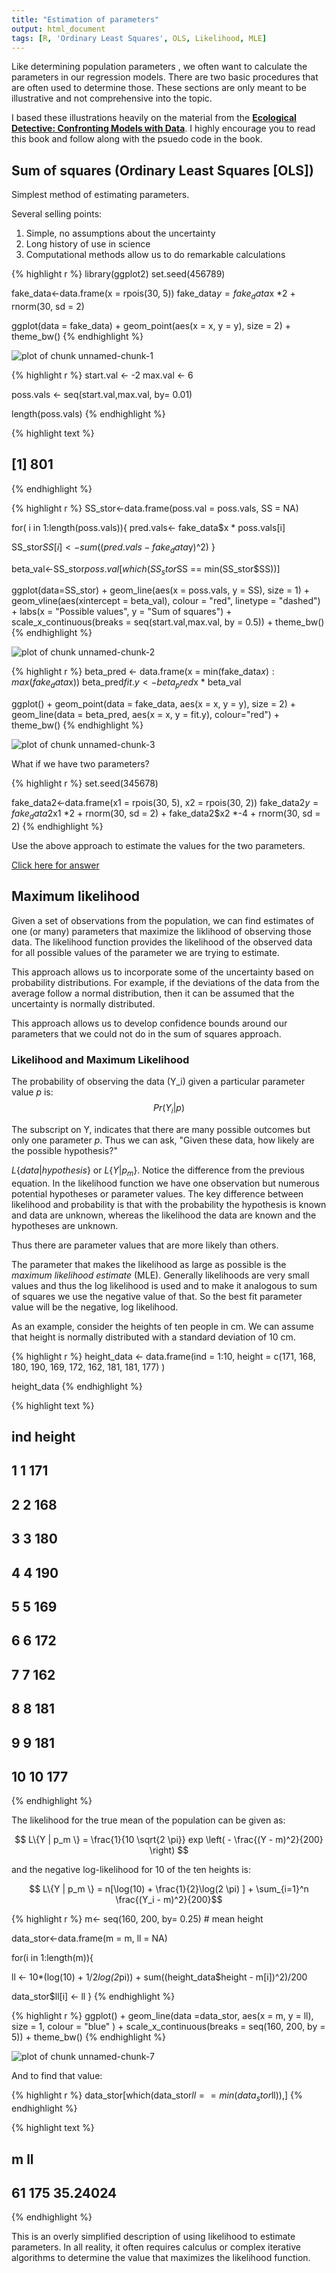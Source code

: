 ```yaml
---
title: "Estimation of parameters"
output: html_document
tags: [R, 'Ordinary Least Squares', OLS, Likelihood, MLE]
---
```





Like determining population parameters , we often want to calculate the parameters in our regression models.  There are two basic procedures that are often used to determine those.  These sections are only meant to be illustrative and not comprehensive into the topic.  

I based these illustrations heavily on the material from the [**Ecological Detective: Confronting Models with Data**](http://press.princeton.edu/titles/5987.html).  I highly encourage you to read this book and follow along with the psuedo code in the book.  

## Sum of squares (Ordinary Least Squares [OLS])

Simplest method of estimating parameters.  

Several selling points:

1. Simple, no assumptions about the uncertainty
2. Long history of use in science
3. Computational methods allow us to do remarkable calculations


{% highlight r %}
library(ggplot2)
set.seed(456789)

fake_data<-data.frame(x = rpois(30, 5))
fake_data$y = fake_data$x *2 + rnorm(30, sd = 2)

ggplot(data = fake_data) + 
  geom_point(aes(x = x, y = y), size = 2) +
  theme_bw()
{% endhighlight %}

![plot of chunk unnamed-chunk-1](/SNR_R_Group/figs/2016-10-07-REstimation2/unnamed-chunk-1-1.png)


{% highlight r %}
start.val <- -2
max.val <- 6

poss.vals <- seq(start.val,max.val, by= 0.01)

length(poss.vals)
{% endhighlight %}



{% highlight text %}
## [1] 801
{% endhighlight %}



{% highlight r %}
SS_stor<-data.frame(poss.val = poss.vals, SS = NA)

for( i in 1:length(poss.vals)){
  pred.vals<- fake_data$x * poss.vals[i]
  
  SS_stor$SS[i] <- sum((pred.vals - fake_data$y)^2)
}

beta_val<-SS_stor$poss.val[which(SS_stor$SS == min(SS_stor$SS))]

ggplot(data=SS_stor) +
  geom_line(aes(x = poss.vals, y = SS), size = 1) +
  geom_vline(aes(xintercept = beta_val), colour = "red", linetype = "dashed") +
  labs(x = "Possible values", y = "Sum of squares") +
  scale_x_continuous(breaks = seq(start.val,max.val, by = 0.5)) +
  theme_bw()
{% endhighlight %}

![plot of chunk unnamed-chunk-2](/SNR_R_Group/figs/2016-10-07-REstimation2/unnamed-chunk-2-1.png)


{% highlight r %}
beta_pred <- data.frame(x = min(fake_data$x):max(fake_data$x))
beta_pred$fit.y <- beta_pred$x * beta_val

ggplot() + 
  geom_point(data = fake_data, aes(x = x, y = y), size = 2) +
  geom_line(data = beta_pred, aes(x = x, y = fit.y), colour="red") +
  theme_bw()
{% endhighlight %}

![plot of chunk unnamed-chunk-3](/SNR_R_Group/figs/2016-10-07-REstimation2/unnamed-chunk-3-1.png)

What if we have two parameters?


{% highlight r %}
set.seed(345678)

fake_data2<-data.frame(x1 = rpois(30, 5), x2 = rpois(30, 2))
fake_data2$y = fake_data2$x1 *2 + rnorm(30, sd = 2) + fake_data2$x2 *-4 + rnorm(30, sd = 2)
{% endhighlight %}

Use the above approach to estimate the values for the two parameters.

[Click here for answer](https://chrischizinski.github.io/SNR_R_Group/answers/answer3.html)


## Maximum likelihood

Given a set of observations from the population, we can find estimates of one (or many) parameters that maximize the liklihood of observing those data.  The likelihood function provides the likelihood of the observed data for all possible values of the parameter we are trying to estimate. 

This approach allows us to incorporate some of the uncertainty based on probability distributions. For example, if the deviations of the data from the average follow a normal distribution, then it can be assumed that the uncertainty is normally distributed.  

This approach allows us to develop confidence bounds around our parameters that we could not do in the sum of squares approach.  

### Likelihood and Maximum Likelihood

The probability of observing the data \(Y_i\) given a particular parameter value $p$ is:
$$ Pr(Y_i | p) $$

The subscript on Y, indicates that there are many possible outcomes but only one parameter $p$. Thus we can ask, "Given these data, how likely are the possible hypothesis?"

$L \{data | hypothesis \}$ or $L\{Y | p_m\}$.  Notice the difference from the previous equation.  In the likelihood function we have one observation but numerous potential hypotheses or parameter values. The key difference between likelihood and probability is that with the probability the hypothesis is known and data are unknown, whereas the likelihood the data are known and the hypotheses are unknown. 

Thus there are parameter values that are more likely than others.  

The parameter that makes the likelihood as large as possible is the *maximum likelihood estimate* (MLE).  Generally likelihoods are very small values and thus the log likelihood is used and to make it analogous to sum of squares we use the negative value of that.  So the best fit parameter value will be the negative, log likelihood.  

As an example, consider the heights of ten people in cm.  We can assume that height is normally distributed with a standard deviation of 10 cm.  


{% highlight r %}
height_data <- data.frame(ind = 1:10, height = c(171, 168, 180, 190, 169, 172, 162, 181, 181, 177) )

height_data
{% endhighlight %}



{% highlight text %}
##    ind height
## 1    1    171
## 2    2    168
## 3    3    180
## 4    4    190
## 5    5    169
## 6    6    172
## 7    7    162
## 8    8    181
## 9    9    181
## 10  10    177
{% endhighlight %}

The likelihood for the true mean of the population can be given as:

$$ L\{Y | p_m \} = \frac{1}{10 \sqrt{2 \pi}} exp \left( - \frac{(Y - m)^2}{200} \right) $$  

and the negative log-likelihood for 10 of the ten heights is:

$$ L\{Y | p_m \} = n[\log(10) + \frac{1}{2}\log(2 \pi) ] + \sum_{i=1}^n \frac{(Y_i - m)^2}{200}$$


{% highlight r %}
m<- seq(160, 200, by= 0.25) # mean height

data_stor<-data.frame(m = m, ll = NA)

for(i in 1:length(m)){
  
  ll <- 10*(log(10) + 1/2*log(2*pi)) + sum((height_data$height - m[i])^2)/200
  
  data_stor$ll[i] <- ll
  }
{% endhighlight %}



{% highlight r %}
ggplot() +
  geom_line(data =data_stor, aes(x = m, y = ll), size = 1, colour = "blue" ) +
  scale_x_continuous(breaks = seq(160, 200, by = 5)) +
  theme_bw()
{% endhighlight %}

![plot of chunk unnamed-chunk-7](/SNR_R_Group/figs/2016-10-07-REstimation2/unnamed-chunk-7-1.png)

And to find that value:


{% highlight r %}
data_stor[which(data_stor$ll == min(data_stor$ll)),]
{% endhighlight %}



{% highlight text %}
##      m       ll
## 61 175 35.24024
{% endhighlight %}

This is an overly simplified description of using likelihood to estimate parameters.  In all reality, it often requires calculus or complex iterative algorithms to determine the value  that maximizes the likelihood function. 
